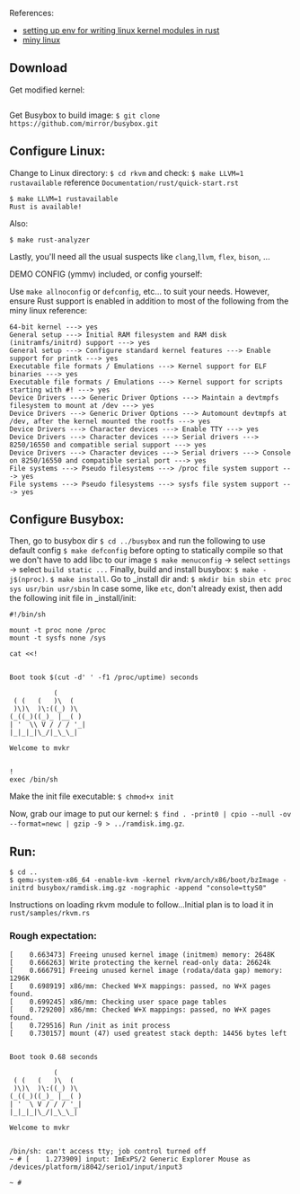 References: 
+ [setting up env for writing linux kernel modules in rust](https://www.youtube.com/watch?v=tPs1uRqOnlk)
+ [miny linux](https://gist.github.com/chrisdone/02e165a0004be33734ac2334f215380e)

## Download
Get modified kernel: 
```$ git clone git@github.com:ethandmd/rkvm.git
```

Get Busybox to build image:
`$ git clone https://github.com/mirror/busybox.git`

## Configure Linux:

Change to Linux directory:
`$ cd rkvm`
and check:
`$ make LLVM=1 rustavailable`
reference `Documentation/rust/quick-start.rst`
```
$ make LLVM=1 rustavailable
Rust is available!
```
Also:
```
$ make rust-analyzer
```

Lastly, you'll need all the usual suspects like `clang`,`llvm`, `flex`, `bison`, ...

DEMO CONFIG (ymmv) included, or config yourself:

Use `make allnoconfig` or `defconfig`, etc... to suit your needs. However, ensure Rust support is enabled in addition to most of the following from the miny linux reference:
```
64-bit kernel ---> yes
General setup ---> Initial RAM filesystem and RAM disk (initramfs/initrd) support ---> yes
General setup ---> Configure standard kernel features ---> Enable support for printk ---> yes
Executable file formats / Emulations ---> Kernel support for ELF binaries ---> yes
Executable file formats / Emulations ---> Kernel support for scripts starting with #! ---> yes
Device Drivers ---> Generic Driver Options ---> Maintain a devtmpfs filesystem to mount at /dev ---> yes
Device Drivers ---> Generic Driver Options ---> Automount devtmpfs at /dev, after the kernel mounted the rootfs ---> yes
Device Drivers ---> Character devices ---> Enable TTY ---> yes
Device Drivers ---> Character devices ---> Serial drivers ---> 8250/16550 and compatible serial support ---> yes
Device Drivers ---> Character devices ---> Serial drivers ---> Console on 8250/16550 and compatible serial port ---> yes
File systems ---> Pseudo filesystems ---> /proc file system support ---> yes
File systems ---> Pseudo filesystems ---> sysfs file system support ---> yes
```

## Configure Busybox:

Then, go to busybox dir
`$ cd ../busybox`
and run the following to use default config
`$ make defconfig`
before opting to statically compile so that we don't have to add libc to our image
`$ make menuconfig` -> select `settings` -> select `build static ...`
Finally, build and install busybox:
`$ make -j$(nproc)`.
`$ make install`.
Go to _install dir and:
`$ mkdir bin sbin etc proc sys usr/bin usr/sbin`
In case some, like `etc`, don't already exist, then add the following init file in _install/init:
```
#!/bin/sh

mount -t proc none /proc
mount -t sysfs none /sys

cat <<!


Boot took $(cut -d' ' -f1 /proc/uptime) seconds

           (       
 ( (   (   )\  (   
 )\)\  )\:((_) )\  
(_((_)((_)_ |__( ) 
| '  \\ V / / / '_|
|_|_|_|\_/|_\_\_|  

Welcome to mvkr


!
exec /bin/sh
```
Make the init file executable:
`$ chmod+x init`

Now, grab our image to put our kernel:
`$ find . -print0 | cpio --null -ov --format=newc | gzip -9 > ../ramdisk.img.gz`.

## Run:
```
$ cd ..
$ qemu-system-x86_64 -enable-kvm -kernel rkvm/arch/x86/boot/bzImage -initrd busybox/ramdisk.img.gz -nographic -append "console=ttyS0"
```

Instructions on loading rkvm module to follow...Initial plan is to load it in `rust/samples/rkvm.rs`

### Rough expectation:
```
[    0.663473] Freeing unused kernel image (initmem) memory: 2648K
[    0.666263] Write protecting the kernel read-only data: 26624k
[    0.666791] Freeing unused kernel image (rodata/data gap) memory: 1296K
[    0.698919] x86/mm: Checked W+X mappings: passed, no W+X pages found.
[    0.699245] x86/mm: Checking user space page tables
[    0.729200] x86/mm: Checked W+X mappings: passed, no W+X pages found.
[    0.729516] Run /init as init process
[    0.730157] mount (47) used greatest stack depth: 14456 bytes left


Boot took 0.68 seconds

           (       
 ( (   (   )\  (   
 )\)\  )\:((_) )\  
(_((_)((_)_ |__( ) 
| '  \ V / / / '_|
|_|_|_|\_/|_\_\_|  

Welcome to mvkr


/bin/sh: can't access tty; job control turned off
~ # [    1.273909] input: ImExPS/2 Generic Explorer Mouse as /devices/platform/i8042/serio1/input/input3

~ #
```
